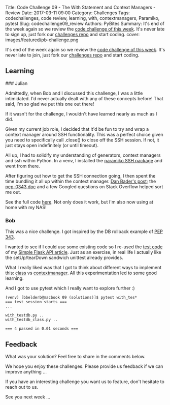 Title: Code Challenge 09 - The With Statement and Context Managers - Review
Date: 2017-03-11 09:00
Category: Challenges
Tags: codechallenges, code review, learning, with, contextmanagers, Paramiko, pytest
Slug: codechallenge09_review
Authors: PyBites
Summary: It's end of the week again so we review the [code challenge of this week](http://pybit.es/codechallenge09.html). It's never late to sign up, just fork our [challenges repo](https://github.com/pybites/challenges) and start coding.
cover: images/featured/pb-challenge.png

It's end of the week again so we review the [code challenge of this week](http://pybit.es/codechallenge09.html). It's never late to join, just fork our [challenges repo](https://github.com/pybites/challenges) and start coding.

## Learning

### Julian

Admittedly, when Bob and I discussed this challenge, I was a little intimidated. I'd never actually dealt with any of these concepts before! That said, I'm so glad we put this one out there!

If it wasn't for the challenge, I wouldn't have learned nearly as much as I did.

Given my current job role, I decided that it'd be fun to try and wrap a context manager around SSH functionality. This was a perfect choice given you need to specifically call .close() to close off the SSH session. If not, it just stays open indefinitely (or until timeout).

All up, I had to solidify my understanding of generators, context managers and ssh within Python.
In a venv, I installed the [paramiko SSH package](http://www.paramiko.org/) and went from there.

After figuring out how to get the SSH connection going, I then spent the time bundling it all up within the context manager. [Dan Bader's post](https://dbader.org/blog/python-context-managers-and-with-statement); the [pep-0343 doc](https://www.python.org/dev/peps/pep-0343/) and a few Googled questions on Stack Overflow helped sort me out.

See the full code [here](https://github.com/pybites/challenges/blob/solutions/09/with_ssh.py). Not only does it work, but I'm also now using at home with my NAS!

### Bob

This was a nice challenge. I got inspired by the DB rollback example of [PEP 343](https://www.python.org/dev/peps/pep-0343/). 

I wanted to see if I could use some existing code so I re-used the [test code](https://github.com/pybites/blog_code/blob/master/flaskapi/test_app.py) of my [Simple Flask API article](http://pybit.es/simple-flask-api.html). Just as an exercise, in real life I actually like the setUp/tearDown sandwich unittest already provides. 

What I really liked was that I got to think about different ways to implement this: [class](https://github.com/pybites/challenges/blob/solutions/09/with_testdb_class.py) vs [contextmanager](https://github.com/pybites/challenges/blob/solutions/09/with_testdb.py). All this experimentation led to some good learning.

And I got to use pytest which I really want to explore further :)

	(venv) [bbelderb@macbook 09 (solutions)]$ pytest with_tes*
	=== test session starts ===
	...

	with_testdb.py ..
	with_testdb_class.py ..

	=== 4 passed in 0.01 seconds ===

## Feedback

What was your solution? Feel free to share in the comments below.

We hope you enjoy these challenges. Please provide us feedback if we can improve anything ...

If you have an interesting challenge you want us to feature, don't hesitate to reach out to us.

See you next week ...

